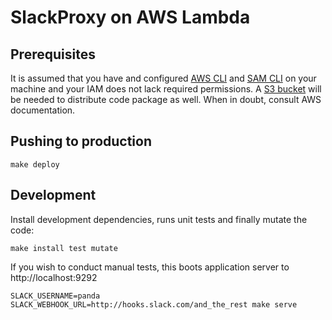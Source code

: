 # SlackProxy on AWS Lambda

## Prerequisites

It is assumed that you have and configured [AWS CLI](https://docs.aws.amazon.com/cli/latest/userguide/cli-chap-install.html) and [SAM CLI](https://aws.amazon.com/serverless/sam/) on your machine and your IAM does not lack required permissions. A [S3 bucket](https://console.aws.amazon.com/s3/) will be needed to distribute code package as well. When in doubt, consult AWS documentation.

## Pushing to production

    make deploy

## Development

Install development dependencies, runs unit tests and finally mutate the code:

    make install test mutate
    
If you wish to conduct manual tests, this boots application server to http://localhost:9292

    SLACK_USERNAME=panda SLACK_WEBHOOK_URL=http://hooks.slack.com/and_the_rest make serve